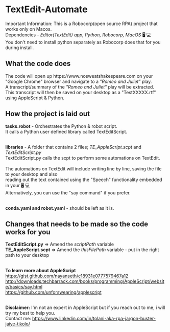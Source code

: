 # TextEdit-Automate

Important Information: This is a Robocorp(open source RPA) project that works only on Macos.<br>
Dependencies - <em>Editor(TextEdit) app, Python, Robocorp, MacOS</em> 🖥 💻 <br>
You don't need to install python separately as Robocorp does that for you during install.

<h2>What the code does</h2>
The code will open up https://www.nosweatshakespeare.com on your "Google Chrome" browser and navigate to a <em>"Romeo and Juliet"</em> play.<br>
A transcript/summary of the <em>"Romeo and Juliet" </em> play will be extracted.<br>
This transcript will then be saved on your desktop as a "TestXXXXX.rtf" using AppleScript & Python.<br>

<h2>How the project is laid out</h2>
<strong>tasks.robot</strong> - Orchestrates the Python & robot script.<br>
It calls a Python user defined library called TextEditScript.<br><br>

<strong>libraries</strong> - A folder that contains 2 files; <em>TE_AppleScript.scpt</em> and <em>TextEditScript.py</em><br>
TextEditScript.py calls the scpt to perform some automations on TextEdit.<br><br>
The automations on TextEdit will include writing line by line, saving the file to your desktop and also<br>
reading out the text contained using the "Speech" functionality embedded in your 🖥 💻 <br>
Alternatively, you can use the "say command" if you prefer.<br><br>

<strong>conda.yaml and robot.yaml</strong> - should be left as it is.

<h2>Changes that needs to be made so the code works for you</h2>
<strong>TextEditScript.py</strong> => Amend the <em>scriptPath</em> variable<br>
<strong>TE_AppleScript.scpt</strong> => Amend the <em>thisFilePath</em> variable - put in the right path to your desktop<br><br>

<b>To learn more about AppleScript</b><br>
https://gist.github.com/nayanseth/c18931e0777579467a12<br>
http://downloads.techbarrack.com/books/programming/AppleScript/website/basics/say.html<br>
https://github.com/unforswearing/applescript<br><br>

<b>Disclaimer:</b> I'm not an expert in AppleScript but if you reach out to me, i will try my best to help you.<br>
Contact me: https://www.linkedin.com/in/tolani-aka-rpa-jargon-buster-jaiye-tikolo/
